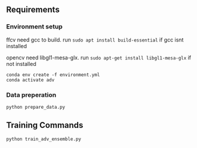 ## Requirements 
### Environment setup
ffcv need gcc to build. run `sudo apt install build-essential` if gcc isnt installed

opencv need libgl1-mesa-glx. run `sudo apt-get install libgl1-mesa-glx` if not installed
```
conda env create -f environment.yml
conda activate adv
```
### Data preperation
```
python prepare_data.py
```
## Training Commands
```
python train_adv_ensemble.py
```
